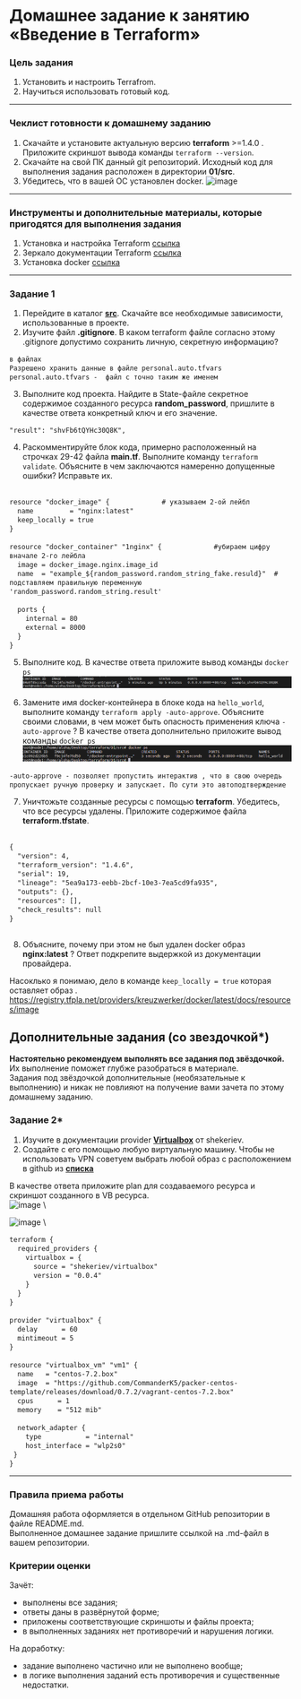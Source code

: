 # Домашнее задание к занятию «Введение в Terraform»

### Цель задания

1. Установить и настроить Terrafrom.
2. Научиться использовать готовый код.

------

### Чеклист готовности к домашнему заданию

1. Скачайте и установите актуальную версию **terraform** >=1.4.0 . Приложите скриншот вывода команды ```terraform --version```.
2. Скачайте на свой ПК данный git репозиторий. Исходный код для выполнения задания расположен в директории **01/src**.
3. Убедитесь, что в вашей ОС установлен docker.
![image](https://github.com/djohnii/devops-netology/assets/91311426/de4f398e-abba-4be5-8823-ace38519ac65)



------

### Инструменты и дополнительные материалы, которые пригодятся для выполнения задания

1. Установка и настройка Terraform  [ссылка](https://cloud.yandex.ru/docs/tutorials/infrastructure-management/terraform-quickstart#from-yc-mirror)
2. Зеркало документации Terraform  [ссылка](https://registry.tfpla.net/browse/providers) 
3. Установка docker [ссылка](https://docs.docker.com/engine/install/ubuntu/) 
------

### Задание 1

1. Перейдите в каталог [**src**](https://github.com/netology-code/ter-homeworks/tree/main/01/src). Скачайте все необходимые зависимости, использованные в проекте. 
2. Изучите файл **.gitignore**. В каком terraform файле согласно этому .gitignore допустимо сохранить личную, секретную информацию?
```commandline
в файлах 
Разрешено хранить данные в файле personal.auto.tfvars
personal.auto.tfvars -  файл с точно таким же именем
```
3. Выполните код проекта. Найдите  в State-файле секретное содержимое созданного ресурса **random_password**, пришлите в качестве ответа конкретный ключ и его значение.
```
"result": "shvFb6tQYHc30Q8K",
```
4. Раскомментируйте блок кода, примерно расположенный на строчках 29-42 файла **main.tf**.
Выполните команду ```terraform validate```. Объясните в чем заключаются намеренно допущенные ошибки? Исправьте их.
```commandline

resource "docker_image" {             # указываем 2-ой лейбл
  name         = "nginx:latest"
  keep_locally = true
}

resource "docker_container" "1nginx" {             #убираем цифру вначале 2-го лейбла
  image = docker_image.nginx.image_id
  name  = "example_${random_password.random_string_fake.resuld}"  # подставляем правильную переменную 'random_password.random_string.result'

  ports {
    internal = 80
    external = 8000
  }
}

```
5. Выполните код. В качестве ответа приложите вывод команды ``docker ps`` \
 ![img_1.png](img_1.png)


6. Замените имя docker-контейнера в блоке кода на ```hello_world```, выполните команду ```terraform apply -auto-approve```.
Объясните своими словами, в чем может быть опасность применения ключа  ```-auto-approve``` ? В качестве ответа дополнительно приложите вывод команды ```docker ps```
![img_2.png](img_2.png)
```
-auto-approve - позволяет пропустить интерактив , что в свою очередь пропускает ручную проверку и запускает. По сути это автоподтверждение 
```
7. Уничтожьте созданные ресурсы с помощью **terraform**. Убедитесь, что все ресурсы удалены. Приложите содержимое файла **terraform.tfstate**. 
```commandline

{
  "version": 4,
  "terraform_version": "1.4.6",
  "serial": 19,
  "lineage": "5ea9a173-eebb-2bcf-10e3-7ea5cd9fa935",
  "outputs": {},
  "resources": [],
  "check_results": null
}


```
8. Объясните, почему при этом не был удален docker образ **nginx:latest** ? Ответ подкрепите выдержкой из документации провайдера.

Насоклько я понимаю, дело в команде ``keep_locally = true`` которая оставляет образ . \
https://registry.tfpla.net/providers/kreuzwerker/docker/latest/docs/resources/image

## Дополнительные задания (со звездочкой*)

**Настоятельно рекомендуем выполнять все задания под звёздочкой.**   Их выполнение поможет глубже разобраться в материале.   
Задания под звёздочкой дополнительные (необязательные к выполнению) и никак не повлияют на получение вами зачета по этому домашнему заданию. 

### Задание 2*

1. Изучите в документации provider [**Virtualbox**](https://registry.tfpla.net/providers/shekeriev/virtualbox/latest/docs/overview/index) от 
shekeriev.
2. Создайте с его помощью любую виртуальную машину. Чтобы не использовать VPN советуем выбрать любой образ с расположением в github из [**списка**](https://www.vagrantbox.es/)

В качестве ответа приложите plan для создаваемого ресурса и скриншот созданного в VB ресурса.  \
![image](https://github.com/djohnii/devops-netology/assets/91311426/b50e52d5-27b9-48a3-ae1f-3f291f2508d0) \

![image](https://github.com/djohnii/devops-netology/assets/91311426/c0800d8f-4ba0-4b9b-bcfd-784c74a88cf8) \

```
terraform {
  required_providers {
    virtualbox = {
      source = "shekeriev/virtualbox"
      version = "0.0.4"
    }
  }
}

provider "virtualbox" {
  delay      = 60
  mintimeout = 5
}

resource "virtualbox_vm" "vm1" {
  name   = "centos-7.2.box"
  image  = "https://github.com/CommanderK5/packer-centos-template/releases/download/0.7.2/vagrant-centos-7.2.box"
  cpus      = 1
  memory    = "512 mib"

  network_adapter {
    type           = "internal"
    host_interface = "wlp2s0"
 }
}

```


------

### Правила приема работы

Домашняя работа оформляется в отдельном GitHub репозитории в файле README.md.   
Выполненное домашнее задание пришлите ссылкой на .md-файл в вашем репозитории.

### Критерии оценки

Зачёт:

* выполнены все задания;
* ответы даны в развёрнутой форме;
* приложены соответствующие скриншоты и файлы проекта;
* в выполненных заданиях нет противоречий и нарушения логики.

На доработку:

* задание выполнено частично или не выполнено вообще;
* в логике выполнения заданий есть противоречия и существенные недостатки. 
